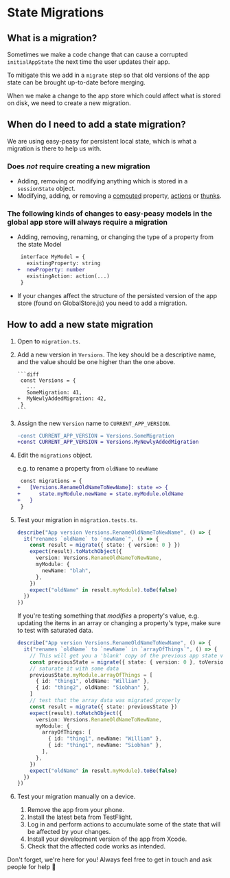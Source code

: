 # State Migrations

## What is a migration?

Sometimes we make a code change that can cause a corrupted `initialAppState` the next time the user updates their app. 

To mitigate this we add in a `migrate` step so that old versions of the app state can be brought up-to-date before merging.

When we make a change to the app store which could affect what is stored on disk, we need to create a new migration.


## When do I need to add a state migration?

We are using easy-peasy for persistent local state, which is what a migration is there to help us with.

### Does _not_ require creating a new migration

- Adding, removing or modifying anything which is stored in a `sessionState` object.
- Modifying, adding, or removing a [computed](https://easy-peasy.now.sh/docs/api/computed.html) property, [actions](https://easy-peasy.now.sh/docs/api/action.html) or [thunks](https://easy-peasy.now.sh/docs/api/thunk.html).

### The following kinds of changes to easy-peasy models in the global app store will **always** require a migration

- Adding, removing, renaming, or changing the type of a property from the state Model 

  ```diff
   interface MyModel = {
     existingProperty: string
  +  newProperty: number
     existingAction: action(...)
   }
  ```

- If your changes affect the structure of the persisted version of the app store (found on GlobalStore.js) you need to add a migration.

## How to add a new state migration

1. Open to `migration.ts`.
2. Add a new version in `Versions`. 
    The key should be a descriptive name, and the value should be one higher than the one above.

       ```diff
        const Versions = {
          ...
          SomeMigration: 41,
       +  MyNewlyAddedMigration: 42,
        }
       ```

3. Assign the new `Version` name to `CURRENT_APP_VERSION`.

   ```diff
   -const CURRENT_APP_VERSION = Versions.SomeMigration
   +const CURRENT_APP_VERSION = Versions.MyNewlyAddedMigration
   ```

4. Edit the `migrations` object.

   e.g. to rename a property from `oldName` to `newName`

   ```diff
    const migrations = {
   +   [Versions.RenameOldNameToNewName]: state => {
   +      state.myModule.newName = state.myModule.oldName
   +   }
    }
   ```

5. Test your migration in `migration.tests.ts`.

   ```ts
   describe("App version Versions.RenameOldNameToNewName", () => {
     it("renames `oldName` to `newName`", () => {
       const result = migrate({ state: { version: 0 } })
       expect(result).toMatchObject({
         version: Versions.RenameOldNameToNewName,
         myModule: {
           newName: "blah",
         },
       })
       expect("oldName" in result.myModule).toBe(false)
     })
   })
   ```

   If you're testing something that _modifies_ a property's value, e.g. updating the items in an array or changing a property's type, make sure to test with saturated data.

   ```ts
   describe("App version Versions.RenameOldNameToNewName", () => {
     it("renames `oldName` to `newName` in `arrayOfThings`", () => {
       // This will get you a 'blank' copy of the previous app state version
       const previousState = migrate({ state: { version: 0 }, toVersion: Versions.RenameOldNameToNewName - 1 })
       // saturate it with some data
       previousState.myModule.arrayOfThings = [
         { id: "thing1", oldName: "William" },
         { id: "thing2", oldName: "Siobhan" },
       ]
       // test that the array data was migrated properly
       const result = migrate({ state: previousState })
       expect(result).toMatchObject({
         version: Versions.RenameOldNameToNewName,
         myModule: {
           arrayOfThings: [
             { id: "thing1", newName: "William" },
             { id: "thing1", newName: "Siobhan" },
           ],
         },
       })
       expect("oldName" in result.myModule).toBe(false)
     })
   })
   ```

6. Test your migration manually on a device.
   1. Remove the app from your phone.
   2. Install the latest beta from TestFlight.
   3. Log in and perform actions to accumulate some of the state that will be affected by your changes.
   4. Install your development version of the app from Xcode.
   5. Check that the affected code works as intended.


Don't forget, we're here for you! 
Always feel free to get in touch and ask people for help 🙏
